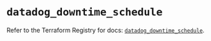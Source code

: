 # `datadog_downtime_schedule`

Refer to the Terraform Registry for docs: [`datadog_downtime_schedule`](https://registry.terraform.io/providers/datadog/datadog/3.50.0/docs/resources/downtime_schedule).
